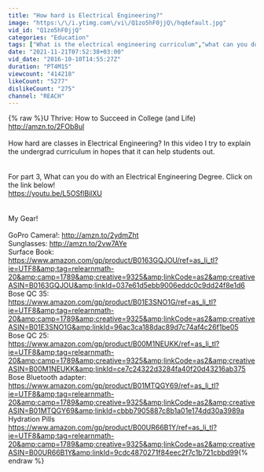 ```yaml
---
title: "How hard is Electrical Engineering?"
image: "https:\/\/i.ytimg.com\/vi\/Q1zo5hF0jjQ\/hqdefault.jpg"
vid_id: "Q1zo5hF0jjQ"
categories: "Education"
tags: ["What is the electrical engineering curriculum","what can you do with an electrical engineering degree?","Should i major in engineering?"]
date: "2021-11-21T07:52:38+03:00"
vid_date: "2016-10-10T14:55:27Z"
duration: "PT4M1S"
viewcount: "414218"
likeCount: "5277"
dislikeCount: "275"
channel: "REACH"
---
```

{% raw %}U Thrive: How to Succeed in College (and Life)<br /><a rel="nofollow" target="blank" href="http://amzn.to/2FOb8ul">http://amzn.to/2FOb8ul</a><br /><br />How hard are classes in Electrical Engineering? In this video I try to explain the undergrad curriculum in hopes that it can help students out. <br /><br /><br />For part 3, What can you do with an Electrical Engineering Degree. Click on the link below!<br /><a rel="nofollow" target="blank" href="https://youtu.be/L5OSflBilXU">https://youtu.be/L5OSflBilXU</a><br /><br /><br />My Gear!<br /><br />GoPro Camera!: <a rel="nofollow" target="blank" href="http://amzn.to/2ydmZht">http://amzn.to/2ydmZht</a><br />Sunglasses: <a rel="nofollow" target="blank" href="http://amzn.to/2vw7AYe">http://amzn.to/2vw7AYe</a><br />Surface Book: <br /><a rel="nofollow" target="blank" href="https://www.amazon.com/gp/product/B0163GQJOU/ref=as_li_tl?ie=UTF8&amp;tag=relearnmath-20&amp;camp=1789&amp;creative=9325&amp;linkCode=as2&amp;creativeASIN=B0163GQJOU&amp;linkId=037e61d5ebb9006eddc0c9dd24f8e1d6">https://www.amazon.com/gp/product/B0163GQJOU/ref=as_li_tl?ie=UTF8&amp;tag=relearnmath-20&amp;camp=1789&amp;creative=9325&amp;linkCode=as2&amp;creativeASIN=B0163GQJOU&amp;linkId=037e61d5ebb9006eddc0c9dd24f8e1d6</a><br />Bose QC 35:<br /><a rel="nofollow" target="blank" href="https://www.amazon.com/gp/product/B01E3SNO1G/ref=as_li_tl?ie=UTF8&amp;tag=relearnmath-20&amp;camp=1789&amp;creative=9325&amp;linkCode=as2&amp;creativeASIN=B01E3SNO1G&amp;linkId=96ac3ca188dac89d7c74af4c26f1be05">https://www.amazon.com/gp/product/B01E3SNO1G/ref=as_li_tl?ie=UTF8&amp;tag=relearnmath-20&amp;camp=1789&amp;creative=9325&amp;linkCode=as2&amp;creativeASIN=B01E3SNO1G&amp;linkId=96ac3ca188dac89d7c74af4c26f1be05</a><br />Bose QC 25:<br /><a rel="nofollow" target="blank" href="https://www.amazon.com/gp/product/B00M1NEUKK/ref=as_li_tl?ie=UTF8&amp;tag=relearnmath-20&amp;camp=1789&amp;creative=9325&amp;linkCode=as2&amp;creativeASIN=B00M1NEUKK&amp;linkId=ce7c24322d3284fa40f20d43216ab375">https://www.amazon.com/gp/product/B00M1NEUKK/ref=as_li_tl?ie=UTF8&amp;tag=relearnmath-20&amp;camp=1789&amp;creative=9325&amp;linkCode=as2&amp;creativeASIN=B00M1NEUKK&amp;linkId=ce7c24322d3284fa40f20d43216ab375</a><br />Bose Bluetooth adapter:<br /><a rel="nofollow" target="blank" href="https://www.amazon.com/gp/product/B01MTQGY69/ref=as_li_tl?ie=UTF8&amp;tag=relearnmath-20&amp;camp=1789&amp;creative=9325&amp;linkCode=as2&amp;creativeASIN=B01MTQGY69&amp;linkId=cbbb7905887c8b1a01e174dd30a3989a">https://www.amazon.com/gp/product/B01MTQGY69/ref=as_li_tl?ie=UTF8&amp;tag=relearnmath-20&amp;camp=1789&amp;creative=9325&amp;linkCode=as2&amp;creativeASIN=B01MTQGY69&amp;linkId=cbbb7905887c8b1a01e174dd30a3989a</a><br />Hydration Pills<br /><a rel="nofollow" target="blank" href="https://www.amazon.com/gp/product/B00UR66B1Y/ref=as_li_tl?ie=UTF8&amp;tag=relearnmath-20&amp;camp=1789&amp;creative=9325&amp;linkCode=as2&amp;creativeASIN=B00UR66B1Y&amp;linkId=9cdc4870271f84eec2f7c1b721cbbd99">https://www.amazon.com/gp/product/B00UR66B1Y/ref=as_li_tl?ie=UTF8&amp;tag=relearnmath-20&amp;camp=1789&amp;creative=9325&amp;linkCode=as2&amp;creativeASIN=B00UR66B1Y&amp;linkId=9cdc4870271f84eec2f7c1b721cbbd99</a>{% endraw %}
